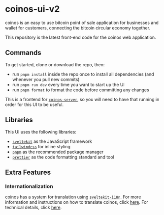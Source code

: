 # coinos-ui-v2

coinos is an easy to use bitcoin point of sale application for businesses and wallet for customers, connecting the bitcoin circular economy together.

This repository is the latest front-end code for the coinos web application.

## Commands

To get started, clone or download the repo, then:

- run `pnpm install` inside the repo once to install all dependencies (and whenever you pull new commits)
- run `pnpm run dev` every time you want to start up the UI
- run `pnpm format` to format the code before committing any changes

This is a frontend for [`coinos-server`](https://github.com/coinos/coinos-server), so you will need to have that running in order for this UI to be useful.

## Libraries

This UI uses the following libraries:

- [`sveltekit`](https://kit.svelte.dev/) as the JavaScript framework
- [`tailwindcss`](https://tailwindcss.com/) for inline styling
- [`pnpm`](https://pnpm.io/) as the recommended package manager
- [`prettier`](https://prettier.io/) as the code formatting standard and tool

## Extra Features

### Internationalization

coinos has a system for translation using [`sveltekit-i18n`](https://www.npmjs.com/package/sveltekit-i18n). For more information and instructions on how to translate coinos, click [here](./doc/i18n.md). For technical details, click [here](./doc/i18n-technical.md).
